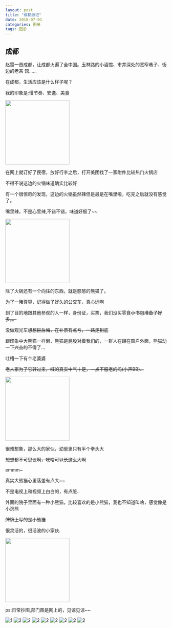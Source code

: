 ```yaml
---
layout: post
title: "成都游记"
date: 2018-07-01
categories: 图册
tags: 图册
---  
```



## 成都
 
赵雷一首成都，让成都火遍了全中国。玉林路的小酒馆、市井深处的宽窄巷子、街边的老茶
馆......


在成都，生活应该是什么样子呢？  

我的印象是:慢节奏、安逸、美食

<img src="https://youpaiyun.lovemucheng.xyz/images/emo/v2-4e038617e72413ee8fbfba3a99c95ef5_r.jpg" width="200" height="200" />  


在网上就订好了民宿，放好行李之后，打开美团找了一家附件比较热门火锅店  

不得不说这边的火锅味道确实比较好  

有一个很惊奇的发现，这边的火锅虽然辣但是最是在嘴里啦，吃完之后就没有感觉了。

嘴里辣，不是心里辣,不错不错，味道好极了~~  

<img src="https://youpaiyun.lovemucheng.xyz/images/emo/v2-0cef952367ca16585bc06a81f97297c1_720w.jpg" width="200" height="200" />  


除了火锅还有一个向往的东西，就是憨憨的熊猫了。  

为了一睹尊容，记得做了好久的公交车，真心远啊  

到了目的地跟其他参观的人一样，身份证，买票，我们没买零食~~小书包准备了好多。。~~  

没做观光车~~想想巨后悔，在补票有点亏，一路走到底~~  

跟印象中大熊猫一样懒，熊猫是屁股对着我们的，一群人在蹲在窗户外面，熊猫动一下兴奋的不得了...  

吐槽一下有个老婆婆  

~~老人家为了它转过来，喊的真实中气十足，一点不服老的吗(小声BB)...~~  

<img src="https://youpaiyun.lovemucheng.xyz/images/emo/v2-e3bf1e6f3c078fcc1c96fd1d74901b84_r(1).jpg" width="200" height="200" />  


很难想象，那么大的家伙，幼崽崽只有半个拳头大  

~~想想都不可思议啊，吃啥可以长这么大啊~~  


emmm~  

真实大熊猫心里落差有点大~~  

不是电视上和视频上白白的，有点脏..  

外面的院子里面有一种小熊猫，比较喜欢的是小熊猫，我也不知道叫啥，感觉像是小浣熊  

~~牌牌上写的是小熊猫~~  

很灵活的，很活波的小家伙.

<img src="https://youpaiyun.lovemucheng.xyz/images/emo/v2-c5949f7b3d83e24e403bbdfd65058bea_r.jpg" width="200" height="200" />  


ps:日常抄图,部门图是网上的，见谅见谅~~


![1](https://youpaiyun.lovemucheng.xyz/images/chengdu/1.jpg)
![2](https://youpaiyun.lovemucheng.xyz/images/chengdu/2.jpg)
![2](https://youpaiyun.lovemucheng.xyz/images/chengdu/3.jpg)
![2](https://youpaiyun.lovemucheng.xyz/images/chengdu/4.jpg)
![2](https://youpaiyun.lovemucheng.xyz/images/chengdu/5.jpg)
![2](https://youpaiyun.lovemucheng.xyz/images/chengdu/6.jpg)
![2](https://youpaiyun.lovemucheng.xyz/images/chengdu/7.jpg)
![2](https://youpaiyun.lovemucheng.xyz/images/chengdu/8.jpg)
![2](https://youpaiyun.lovemucheng.xyz/images/chengdu/9.jpg)